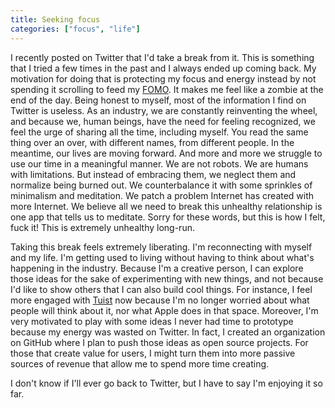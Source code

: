 ```yaml
---
title: Seeking focus
categories: ["focus", "life"]
---
```


I recently posted on Twitter that I'd take a break from it.
This is something that I tried a few times in the past and I always ended up coming back.
My motivation for doing that is protecting my focus and energy instead by not spending it scrolling to feed my [FOMO](https://en.wikipedia.org/wiki/Fear_of_missing_out).
It makes me feel like a zombie at the end of the day.
Being honest to myself,
most of the information I find on Twitter is useless.
As an industry,
we are constantly reinventing the wheel,
and because we, human beings, have the need for feeling recognized,
we feel the urge of sharing all the time,
including myself.
You read the same thing over an over,
with different names,
from different people.
In the meantime,
our lives are moving forward.
And more and more we struggle to use our time in a meaningful manner.
We are not robots.
We are humans with limitations.
But instead of embracing them,
we neglect them and normalize being burned out.
We counterbalance it with some sprinkles of minimalism and meditation.
We patch a problem Internet has created with more Internet.
We believe all we need to break this unhealthy relationship is one app that tells us to meditate.
Sorry for these words, but this is how I felt, fuck it!
This is extremely unhealthy long-run.

Taking this break feels extremely liberating.
I'm reconnecting with myself and my life.
I'm getting used to living without having to think about what's happening in the industry.
Because I'm a creative person,
I can explore those ideas for the sake of experimenting with new things,
and not because I'd like to show others that I can also build cool things.
For instance,
I feel more engaged with [Tuist](https://tuist.io) now because I'm no longer worried about what people will think about it,
nor what Apple does in that space.
Moreover, I'm very motivated to play with some ideas I never had time to prototype because my energy was wasted on Twitter.
In fact,
I created an organization on GitHub where I plan to push those ideas as open source projects.
For those that create value for users,
I might turn them into more passive sources of revenue that allow me to spend more time creating.

I don't know if I'll ever go back to Twitter, but I have to say I'm enjoying it so far.
